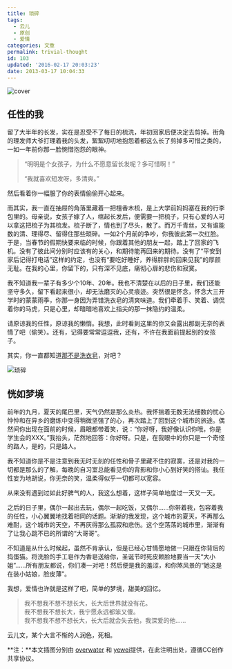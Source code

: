 ```yaml
---
title: 琐碎
tags:
  - 云儿
  - 原创
  - 爱情
categories: 文章
permalink: trivial-thought
id: 103
updated: '2016-02-17 20:03:23'
date: 2013-03-17 10:04:33
---
```


![cover](https://cat.yufan.me/cats/20130317015952.jpg)

## 任性的我

留了大半年的长发，实在是忍受不了每日的梳洗，年初回家后便决定去剪掉。街角的理发师大爷打理着我的头发，絮絮叨叨地抱怨着都这么长了剪掉多可惜之类的，一如一年前你那一脸惋惜抱怨的眼神。

<!--more-->

>“明明是个女孩子，为什么不愿意留长发呢？多可惜啊！”
>
>“我就喜欢短发呀，多清爽。”

然后看着你一幅服了你的表情偷偷开心起来。

而其实，我一直在抽屉的角落里藏着一把檀香木梳，是上大学前妈妈塞在我的行李包里的。母亲说，女孩子嫁了人，绾起长发后，便需要一把梳子，只有心爱的人可以拿这把梳子为其梳发。梳子断了，情也到了尽头，散了。而万千青丝，又有谁能数的清、理得尽、留得住那些琐碎。一如2个月前的争吵，你我彼此第一次红脸。于是，当春节的假期快要来临的时候，你跟着其他的朋友一起，踏上了回家的飞机。没有了彼此间分别时应该有的关心，和期待能再回来的期待。没有了“平安到家后记得打电话”这样的约定，也没有“要吃好睡好，养得胖胖的回来见我”的厚颜无耻。在我的心里，你留下的，只有深不见底，痛彻心扉的悲伤和寂寞。

我不知道我一辈子有多少个10年、20年。我也不清楚在以后的日子里，我们还能坚守多久，留下看起来很小，却无法磨灭的心灵痕迹。突然很是怀念，怀念大三开学时的蒙蒙雨季，你那一身因为弄错洗衣皂的清爽味道。我们牵着手、笑着、调侃着你的马虎，只是心里，却暗暗地喜欢上指尖的那一抹隐约的温柔。

请原谅我的任性，原谅我的懒惰。我想，此时看到这里的你又会露出那副无奈的表情了吧（偷笑）。还有，记得要常常逗逗我，还有，不许在我面前提起别的女孩子。

其实，你一直都知道[那不是洗衣皂](http://yufan.me/1726.html)，对吧？

![琐碎](https://cat.yufan.me/cats/20130317015950.jpg)

## 恍如梦境

前年的九月，夏天的尾巴里，天气仍然是那么炎热。我怀揣着无数无法细数的忧心忡忡和在异乡的磨练中变得稍微坚强了的心，再次踏上了回到这个城市的旅途。偶然间你出现在面前的时候，眉眼都带着笑，说：“你好呀，我好像认识你哦，你是学生会的XXX。”我抬头，茫然地回答：你好呀。只是，在我眼中的你只是一个奇怪的路人，是的，只是路人。

我不知道你是不是注意到我无时无刻的任性和骨子里藏不住的寂寞，还是对我的一切都是那么的了解，每晚的自习室总能看见你的背影和你小心到好笑的搭讪。我任性妄为地胡说，你无奈的笑，温柔得似乎一切都可以宽容。

从来没有遇到过如此好脾气的人，我这么想着，这样子简单地度过一天又一天。

之后的日子里，偶尔一起出去玩，偶尔一起吃饭，又偶尔……你带着我，包容着我的任性，小心翼翼地找着相同的话题。渐渐的我发现，这个城市的夏天，不再那么难耐，这个城市的天空，不再灰得那么孤寂和悲伤。这个空荡荡的城市里，渐渐有了让我心跳不已的所谓的“大哥哥”。

不知道是从什么时候起，虽然不肯承认，但是已经心甘情愿地做一只跟在你背后的捣蛋猫。将洗脸的手工皂作为香皂送给你，圣诞节时死皮赖脸地要当一天“大小姐”……所有朋友都说，你们凑一对吧！然后便是我的羞涩，和你煞风景的“她这是在装小姑娘，脸皮薄”。

我想，爱情也许就是这样了吧，简单的梦境，甜美的回忆。

>我不想我不想不想长大，长大后世界就没有花。  
>我不想我不想长大，我宁愿永远都笨又傻。  
>我不想我不想不想长大，长大后就会失去他，我深爱的他……

云儿文，某个大言不惭的人润色，死相。

**注：**本文插图分别由 [overwater](http://overwater.pp.163.com/) 和 [yewei](http://517980284.pp.163.com/)提供，在此注明出处，遵循CC创作共享协议。
